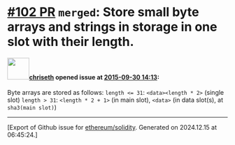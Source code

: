 # [\#102 PR](https://github.com/ethereum/solidity/pull/102) `merged`: Store small byte arrays and strings in storage in one slot with their length.

#### <img src="https://avatars.githubusercontent.com/u/9073706?v=4" width="50">[chriseth](https://github.com/chriseth) opened issue at [2015-09-30 14:13](https://github.com/ethereum/solidity/pull/102):

Byte arrays are stored as follows:
`length <= 31`: `<data><length * 2>` (single slot)
`length > 31`: `<length * 2 + 1>` (in main slot), `<data>` (in data slot(s), at `sha3(main slot)`)





-------------------------------------------------------------------------------



[Export of Github issue for [ethereum/solidity](https://github.com/ethereum/solidity). Generated on 2024.12.15 at 06:45:24.]
